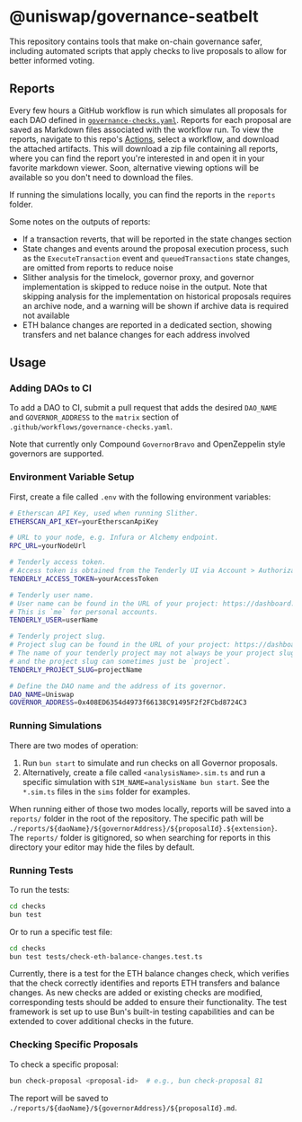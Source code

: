 # @uniswap/governance-seatbelt

This repository contains tools that make on-chain governance safer,
including automated scripts that apply checks to live proposals to allow
for better informed voting.

## Reports

Every few hours a GitHub workflow is run which simulates all proposals for each DAO defined in [`governance-checks.yaml`](https://github.com/Uniswap/governance-seatbelt/blob/main/.github/workflows/governance-checks.yaml).
Reports for each proposal are saved as Markdown files associated with the workflow run.
To view the reports, navigate to this repo's [Actions](https://github.com/Uniswap/governance-seatbelt/actions), select a workflow, and download the attached artifacts.
This will download a zip file containing all reports, where you can find the report you're interested in and open it in your favorite markdown viewer.
Soon, alternative viewing options will be available so you don't need to download the files.

If running the simulations locally, you can find the reports in the `reports` folder.

Some notes on the outputs of reports:

- If a transaction reverts, that will be reported in the state changes section
- State changes and events around the proposal execution process, such as the `ExecuteTransaction` event and `queuedTransactions` state changes, are omitted from reports to reduce noise
- Slither analysis for the timelock, governor proxy, and governor implementation is skipped to reduce noise in the output. Note that skipping analysis for the implementation on historical proposals requires an archive node, and a warning will be shown if archive data is required not available
- ETH balance changes are reported in a dedicated section, showing transfers and net balance changes for each address involved

## Usage

### Adding DAOs to CI

To add a DAO to CI, submit a pull request that adds the desired `DAO_NAME` and `GOVERNOR_ADDRESS`
to the `matrix` section of `.github/workflows/governance-checks.yaml`.

Note that currently only Compound `GovernorBravo` and OpenZeppelin style governors are supported.

### Environment Variable Setup

First, create a file called `.env` with the following environment variables:

```sh
# Etherscan API Key, used when running Slither.
ETHERSCAN_API_KEY=yourEtherscanApiKey

# URL to your node, e.g. Infura or Alchemy endpoint.
RPC_URL=yourNodeUrl

# Tenderly access token.
# Access token is obtained from the Tenderly UI via Account > Authorization > Generate Access Token.
TENDERLY_ACCESS_TOKEN=yourAccessToken

# Tenderly user name.
# User name can be found in the URL of your project: https://dashboard.tenderly.co/<userName>/<project_slug>/transactions
# This is `me` for personal accounts.
TENDERLY_USER=userName

# Tenderly project slug.
# Project slug can be found in the URL of your project: https://dashboard.tenderly.co/<userName>/<project_slug>/transactions.
# The name of your tenderly project may not always be your project slug,
# and the project slug can sometimes just be `project`.
TENDERLY_PROJECT_SLUG=projectName

# Define the DAO name and the address of its governor.
DAO_NAME=Uniswap
GOVERNOR_ADDRESS=0x408ED6354d4973f66138C91495F2f2FCbd8724C3
```

### Running Simulations

There are two modes of operation:

1. Run `bun start` to simulate and run checks on all Governor proposals.
2. Alternatively, create a file called `<analysisName>.sim.ts` and run a specific simulation with `SIM_NAME=analysisName bun start`. See the `*.sim.ts` files in the `sims` folder for examples.

When running either of those two modes locally, reports will be saved into a `reports/` folder in the root of the repository.
The specific path will be `./reports/${daoName}/${governorAddress}/${proposalId}.${extension}`.
The `reports/` folder is gitignored, so when searching for reports in this directory your editor may hide the files by default.

### Running Tests

To run the tests:

```sh
cd checks
bun test
```

Or to run a specific test file:

```sh
cd checks
bun test tests/check-eth-balance-changes.test.ts
```

Currently, there is a test for the ETH balance changes check, which verifies that the check correctly identifies and reports ETH transfers and balance changes. As new checks are added or existing checks are modified, corresponding tests should be added to ensure their functionality. The test framework is set up to use Bun's built-in testing capabilities and can be extended to cover additional checks in the future.

### Checking Specific Proposals

To check a specific proposal:

```sh
bun check-proposal <proposal-id>  # e.g., bun check-proposal 81
```

The report will be saved to `./reports/${daoName}/${governorAddress}/${proposalId}.md`.
